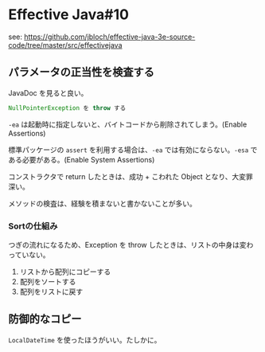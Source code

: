 # Effective Java#10
see: https://github.com/jbloch/effective-java-3e-source-code/tree/master/src/effectivejava

## パラメータの正当性を検査する
JavaDoc を見ると良い。

```BigInteger.java
NullPointerException を throw する
```
`-ea` は起動時に指定しないと、バイトコードから削除されてしまう。(Enable Assertions)

標準パッケージの `assert` を利用する場合は、`-ea` では有効にならない。`-esa` である必要がある。(Enable System Assertions)

コンストラクタで return したときは、成功 + こわれた Object となり、大変罪深い。

メソッドの検査は、経験を積まないと書かないことが多い。

### Sortの仕組み
つぎの流れになるため、Exception を throw したときは、リストの中身は変わっていない。

1. リストから配列にコピーする
2. 配列をソートする
3. 配列をリストに戻す

## 防御的なコピー
`LocalDateTime` を使ったほうがいい。たしかに。

